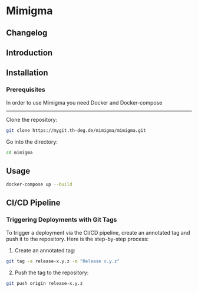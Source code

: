 # Mimigma

## Changelog

## Introduction

## Installation

### Prerequisites

In order to use Mimigma you need Docker and Docker-compose

---

Clone the repository:
```bash
git clone https://mygit.th-deg.de/mimigma/mimigma.git
```

Go into the directory:
```bash
cd mimigma
```

## Usage

```bash
docker-compose up --build
```

## CI/CD Pipeline

### Triggering Deployments with Git Tags
To trigger a deployment via the CI/CD pipeline, create an annotated tag and push it to the repository. Here is the step-by-step process:

1. Create an annotated tag:
```bash
git tag -a release-x.y.z -m "Release x.y.z"
   ```

2. Push the tag to the repository:
```bash
git push origin release-x.y.z
```

